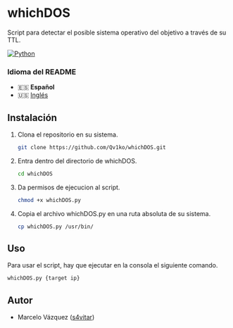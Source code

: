 # whichDOS
Script para detectar el posible sistema operativo del objetivo a través de su TTL.

[![Python](https://img.shields.io/badge/Python-3+-477CAE?style=flat-square&logo=python&logoColor=white)](https://www.python.org)

### Idioma del README
* 🇪🇸 **Español**
* 🇺🇸 [Inglés](./README.md)

## Instalación
1. Clona el repositorio en su sistema.
    ```bash
    git clone https://github.com/Qv1ko/whichDOS.git
    ```
2. Entra dentro del directorio de whichDOS.
    ```bash
    cd whichDOS
    ```
3. Da permisos de ejecucion al script.
    ```bash
    chmod +x whichDOS.py
    ```
4. Copia el archivo whichDOS.py en una ruta absoluta de su sistema.
    ```bash
    cp whichDOS.py /usr/bin/
    ```

## Uso
Para usar el script, hay que ejecutar en la consola el siguiente comando.
```bash
whichDOS.py {target ip}
```

## Autor
* Marcelo Vázquez ([s4vitar](https://github.com/s4vitar))